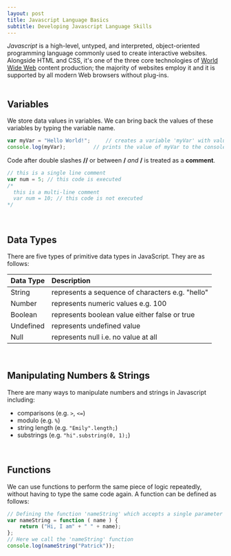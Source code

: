 ```yaml
---
layout: post
title: Javascript Language Basics
subtitle: Developing Javascript Language Skills
---
```


<i>Javascript</i> is a high-level, untyped, and interpreted, object-oriented 
programming language commonly used to create interactive websites.
Alongside HTML and CSS, it's one of the three core technologies of
<a href="https://en.wikipedia.org/wiki/World_Wide_Web">World Wide Web</a> 
content production; the majority of websites employ it and it is supported
 by all modern Web browsers without plug-ins.
<br>
<br>

## Variables 
We store data values in variables. We can bring back the values of these variables by typing the variable name.

```javascript
var myVar = "Hello World!"; 	// creates a variable 'myVar' with value "Hello World!"
console.log(myVar); 		// prints the value of myVar to the console
```

Code after double slashes <strong>//</strong> or between <strong>/*</strong> and 
<strong>*/</strong> is treated as a <strong>comment</strong>.

```javascript
// this is a single line comment
var num = 5; // this code is executed
/*
  this is a multi-line comment
  var num = 10; // this code is not executed
*/
```
<br>

## Data Types
There are five types of primitive data types in JavaScript. They are as follows:

| Data Type | Description |
| :------ |:--- |
| String | represents a sequence of characters e.g. "hello" | 
| Number | represents numeric values e.g. 100 | 
| Boolean | represents boolean value either false or true | 
| Undefined | represents undefined value | 
| Null | represents null i.e. no value at all |

<br>

## Manipulating Numbers & Strings 
There are many ways to manipulate numbers and strings in Javascript including:
  
  - comparisons (e.g. `>`, `<=`) 
  - modulo (e.g. `%`) 
  - string length (e.g. `"Emily".length;`) 
  - substrings (e.g. `"hi".substring(0, 1);`) 

<br>

## Functions
We can use functions to perform the same piece of logic repeatedly, without having 
to type the same code again. A function can be defined as follows:

```javascript
// Defining the function 'nameString' which accepts a single parameter
var nameString = function ( name ) {
	return ("Hi, I am" + " " + name);
};
// Here we call the 'nameString' function
console.log(nameString("Patrick"));
```

<br>


